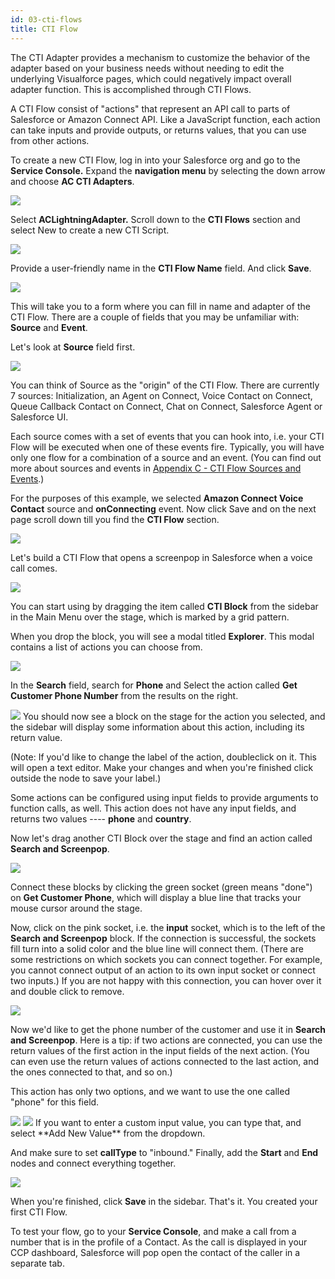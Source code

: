 ```yaml
---
id: 03-cti-flows
title: CTI Flow
---
```


The CTI Adapter provides a mechanism to customize the behavior of the
adapter based on your business needs without needing to edit the
underlying Visualforce pages, which could negatively impact overall
adapter function. This is accomplished through CTI Flows.

A CTI Flow consist of "actions" that represent an API call to parts of
Salesforce or Amazon Connect API. Like a JavaScript function, each
action can take inputs and provide outputs, or returns values, that you
can use from other actions.

To create a new CTI Flow, log in into your Salesforce org and go to the
**Service Console.** Expand the **navigation menu** by selecting the
down arrow and choose **AC CTI Adapters**.

<img src="/img/lightning/image114.png" />

Select **ACLightningAdapter.** Scroll down to the **CTI Flows** section
and select New to create a new CTI Script.

<img src="/img/lightning/image133.png" />

Provide a user-friendly name in the **CTI Flow Name** field. And click
**Save**.

<img src="/img/lightning/image134.png" />

This will take you to a form where you can fill in name and adapter of
the CTI Flow. There are a couple of fields that you may be unfamiliar
with: **Source** and **Event**.

Let's look at **Source** field first.

<img src="/img/lightning/image135.png" />

You can think of Source as the "origin" of the CTI Flow. There are
currently 7 sources: Initialization, an Agent on Connect, Voice Contact
on Connect, Queue Callback Contact on Connect, Chat on Connect,
Salesforce Agent or Salesforce UI.

Each source comes with a set of events that you can hook into, i.e. your
CTI Flow will be executed when one of these events fire. Typically, you
will have only one flow for a combination of a source and an event. (You
can find out more about sources and events in [Appendix C - CTI Flow Sources and Events](/docs/lightning/05-appendices/appendix-c-cti-flow-sources-and-events/01-cti-flow-sources-and-events).)

For the purposes of this example, we selected **Amazon Connect Voice
Contact** source and **onConnecting** event. Now click Save and on the
next page scroll down till you find the **CTI Flow** section.

<img src="/img/lightning/image136.png" />

Let's build a CTI Flow that opens a screenpop in Salesforce when a voice
call comes.

<img src="/img/lightning/image137.png" />

You can start using by dragging the item called **CTI Block** from the sidebar in the Main Menu over the stage,
which is marked by a grid pattern.

When you drop the block, you will see a modal titled **Explorer**. This
modal contains a list of actions you can choose from.

<img src="/img/lightning/image138.png" />

In the **Search** field, search for **Phone** and Select the action
called **Get Customer Phone Number** from the results on the right.

<img src="/img/lightning/image139.png" />
You should now see a block on the stage for the action you selected, and the sidebar will display some
information about this action, including its return value.

(Note: If you'd like to change the label of the action, doubleclick on
it. This will open a text editor. Make your changes and when you're
finished click outside the node to save your label.)

Some actions can be configured using input fields to provide arguments
to function calls, as well. This action does not have any input fields,
and returns two values ---- **phone** and **country**.

Now let's drag another CTI Block over the stage and find an action
called **Search and Screenpop**.

<img src="/img/lightning/image140.png" />

Connect these blocks by clicking the green socket (green means "done")
on **Get Customer Phone**, which will display a blue line that tracks
your mouse cursor around the stage.

Now, click on the pink socket, i.e. the **input** socket, which is to
the left of the **Search and Screenpop** block. If the connection is
successful, the sockets fill turn into a solid color and the blue line
will connect them. (There are some restrictions on which sockets you can
connect together. For example, you cannot connect output of an action to
its own input socket or connect two inputs.) If you are not happy with
this connection, you can hover over it and double click to remove.

<img src="/img/lightning/image141.png" />

Now we'd like to get the phone number of the customer and use it in
**Search and Screenpop**. Here is a tip: if two actions are connected,
you can use the return values of the first action in the input fields of
the next action. (You can even use the return values of actions
connected to the last action, and the ones connected to that, and so
on.)

This action has only two options, and we want to use the one called
"phone" for this field.

<img src="/img/lightning/image142.png" />

<img src="/img/lightning/image143.png" />
If you want to enter a custom input value, you can type that, and select
**Add New Value** from the dropdown.

And make sure to set **callType** to "inbound." Finally, add the
**Start** and **End** nodes and connect everything together.

<img src="/img/lightning/image144.png" />

When you're finished, click **Save** in the sidebar. That's it. You
created your first CTI Flow.

To test your flow, go to your **Service Console**, and make a call from
a number that is in the profile of a Contact. As the call is displayed
in your CCP dashboard, Salesforce will pop open the contact of the
caller in a separate tab.